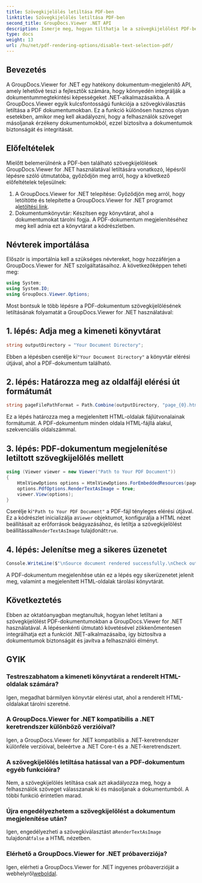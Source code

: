 ```yaml
---
title: Szövegkijelölés letiltása PDF-ben
linktitle: Szövegkijelölés letiltása PDF-ben
second_title: GroupDocs.Viewer .NET API
description: Ismerje meg, hogyan tilthatja le a szövegkijelölést PDF-ben a GroupDocs.Viewer for .NET segítségével. Kövesse lépésenkénti útmutatónkat a zökkenőmentes integráció érdekében.
type: docs
weight: 13
url: /hu/net/pdf-rendering-options/disable-text-selection-pdf/
---
```

## Bevezetés
A GroupDocs.Viewer for .NET egy hatékony dokumentum-megjelenítő API, amely lehetővé teszi a fejlesztők számára, hogy könnyedén integrálják a dokumentummegtekintési képességeket .NET-alkalmazásaikba. A GroupDocs.Viewer egyik kulcsfontosságú funkciója a szövegkiválasztás letiltása a PDF dokumentumokban. Ez a funkció különösen hasznos olyan esetekben, amikor meg kell akadályozni, hogy a felhasználók szöveget másoljanak érzékeny dokumentumokból, ezzel biztosítva a dokumentumok biztonságát és integritását.
## Előfeltételek
Mielőtt belemerülnénk a PDF-ben található szövegkijelölések GroupDocs.Viewer for .NET használatával letiltására vonatkozó, lépésről lépésre szóló útmutatóba, győződjön meg arról, hogy a következő előfeltételek teljesülnek:
1.  A GroupDocs.Viewer for .NET telepítése: Győződjön meg arról, hogy letöltötte és telepítette a GroupDocs.Viewer for .NET programot a[letöltési link](https://releases.groupdocs.com/viewer/net/).
2. Dokumentumkönyvtár: Készítsen egy könyvtárat, ahol a dokumentumokat tárolni fogja. A PDF-dokumentum megjelenítéséhez meg kell adnia ezt a könyvtárat a kódrészletben.

## Névterek importálása
Először is importálnia kell a szükséges névtereket, hogy hozzáférjen a GroupDocs.Viewer for .NET szolgáltatásaihoz. A következőképpen teheti meg:

```csharp
using System;
using System.IO;
using GroupDocs.Viewer.Options;
```

Most bontsuk le több lépésre a PDF-dokumentum szövegkijelölésének letiltásának folyamatát a GroupDocs.Viewer for .NET használatával:
## 1. lépés: Adja meg a kimeneti könyvtárat
```csharp
string outputDirectory = "Your Document Directory";
```
 Ebben a lépésben cserélje ki`"Your Document Directory"` a könyvtár elérési útjával, ahol a PDF-dokumentum található.
## 2. lépés: Határozza meg az oldalfájl elérési út formátumát
```csharp
string pageFilePathFormat = Path.Combine(outputDirectory, "page_{0}.html");
```
Ez a lépés határozza meg a megjelenített HTML-oldalak fájlútvonalainak formátumát. A PDF-dokumentum minden oldala HTML-fájllá alakul, szekvenciális oldalszámmal.
## 3. lépés: PDF-dokumentum megjelenítése letiltott szövegkijelölés mellett
```csharp
using (Viewer viewer = new Viewer("Path to Your PDF Document"))
{
    HtmlViewOptions options = HtmlViewOptions.ForEmbeddedResources(pageFilePathFormat);
    options.PdfOptions.RenderTextAsImage = true;
    viewer.View(options);
}
```
 Cserélje ki`"Path to Your PDF Document"` a PDF-fájl tényleges elérési útjával. Ez a kódrészlet inicializálja a`Viewer` objektumot, konfigurálja a HTML nézet beállításait az erőforrások beágyazásához, és letiltja a szövegkijelölést beállítással`RenderTextAsImage` tulajdonát`true`.
## 4. lépés: Jelenítse meg a sikeres üzenetet
```csharp
Console.WriteLine($"\nSource document rendered successfully.\nCheck output in {outputDirectory}.");
```
A PDF-dokumentum megjelenítése után ez a lépés egy sikerüzenetet jelenít meg, valamint a megjelenített HTML-oldalak tárolási könyvtárát.

## Következtetés
Ebben az oktatóanyagban megtanultuk, hogyan lehet letiltani a szövegkijelölést PDF-dokumentumokban a GroupDocs.Viewer for .NET használatával. A lépésenkénti útmutató követésével zökkenőmentesen integrálhatja ezt a funkciót .NET-alkalmazásaiba, így biztosítva a dokumentumok biztonságát és javítva a felhasználói élményt.
## GYIK
### Testreszabhatom a kimeneti könyvtárat a renderelt HTML-oldalak számára?
Igen, megadhat bármilyen könyvtár elérési utat, ahol a renderelt HTML-oldalakat tárolni szeretné.
### A GroupDocs.Viewer for .NET kompatibilis a .NET keretrendszer különböző verzióival?
Igen, a GroupDocs.Viewer for .NET kompatibilis a .NET-keretrendszer különféle verzióival, beleértve a .NET Core-t és a .NET-keretrendszert.
### A szövegkijelölés letiltása hatással van a PDF-dokumentum egyéb funkcióira?
Nem, a szövegkijelölés letiltása csak azt akadályozza meg, hogy a felhasználók szöveget válasszanak ki és másoljanak a dokumentumból. A többi funkció érintetlen marad.
### Újra engedélyezhetem a szövegkijelölést a dokumentum megjelenítése után?
 Igen, engedélyezheti a szövegkiválasztást a`RenderTextAsImage` tulajdonát`false` a HTML nézetben.
### Elérhető a GroupDocs.Viewer for .NET próbaverziója?
 Igen, elérheti a GroupDocs.Viewer for .NET ingyenes próbaverzióját a webhelyről[weboldal](https://releases.groupdocs.com/).